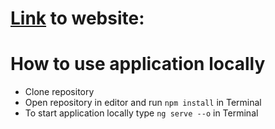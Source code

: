# [Link](https://bit.ly/3pn37D7) to website: 

# How to use application locally
- Clone repository
- Open repository in editor and run ```npm install``` in Terminal
- To start application locally type ```ng serve --o``` in Terminal
 
